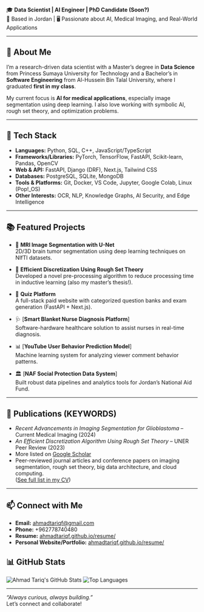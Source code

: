 🎓 **Data Scientist | AI Engineer | PhD Candidate (Soon?)**  
📍 Based in Jordan | 🖥 Passionate about AI, Medical Imaging, and Real-World Applications  

---

## 🧠 About Me

I’m a research-driven data scientist with a Master’s degree in **Data Science** from Princess Sumaya University for Technology and a Bachelor’s in **Software Engineering** from Al-Hussein Bin Talal University, where I graduated **first in my class**.

My current focus is **AI for medical applications**, especially image segmentation using deep learning. I also love working with symbolic AI, rough set theory, and optimization problems.

---

## 🔧 Tech Stack

- **Languages:** Python, SQL, C++, JavaScript/TypeScript  
- **Frameworks/Libraries:** PyTorch, TensorFlow, FastAPI, Scikit-learn, Pandas, OpenCV  
- **Web & API:** FastAPI, Django (DRF), Next.js, Tailwind CSS  
- **Databases:** PostgreSQL, SQLite, MongoDB  
- **Tools & Platforms:** Git, Docker, VS Code, Jupyter, Google Colab, Linux (Pop!_OS)  
- **Other Interests:** OCR, NLP, Knowledge Graphs, AI Security, and Edge Intelligence  

---

## 📚 Featured Projects

- 🧠 **MRI Image Segmentation with U-Net**  
  2D/3D brain tumor segmentation using deep learning techniques on NIfTI datasets.

- 🧮 **Efficient Discretization Using Rough Set Theory**  
  Developed a novel pre-processing algorithm to reduce processing time in inductive learning (also my master’s thesis!).

- 🧪 **Quiz Platform**  
  A full-stack paid website with categorized question banks and exam generation (FastAPI + Next.js).

- 🩺 [**Smart Blanket Nurse Diagnosis Platform**]  
  Software-hardware healthcare solution to assist nurses in real-time diagnosis.

- 📊 [**YouTube User Behavior Prediction Model**]  
  Machine learning system for analyzing viewer comment behavior patterns.

- 🏛️ [**NAF Social Protection Data System**]  
  Built robust data pipelines and analytics tools for Jordan’s National Aid Fund.

---

## 📜 Publications (KEYWORDS)
- *Recent Advancements in Imaging Segmentation for Glioblastoma* – Current Medical Imaging (2024)  
- *An Efficient Discretization Algorithm Using Rough Set Theory* – UNER Peer Review (2023)  
- More listed on [Google Scholar](https://scholar.google.com/citations?user=SmeXs_cAAAAJ&hl=en)
- Peer-reviewed journal articles and conference papers on imaging segmentation, rough set theory, big data architecture, and cloud computing.  
  ([See full list in my CV](https://ahmadtariqf.github.io/))

---


## 📫 Connect with Me
- **Email:** ahmadtariqf@gmail.com
- **Phone:** +962778740480
- **Resume:** [ahmadtariqf.github.io/resume/](https://ahmadtariqf.github.io/)
- **Personal Website/Portfolio:** [ahmadtariqf.github.io/resume/](https://ahmadtariqf.github.io/)

## 📊 GitHub Stats
![Ahmad Tariq's GitHub Stats](https://github-readme-stats.vercel.app/api?username=ahmadtariqf&show_icons=true&theme=radical)
![Top Languages](https://github-readme-stats.vercel.app/api/top-langs/?username=ahmadtariqf&layout=compact&theme=radical)

---

_“Always curious, always building.”_  
Let’s connect and collaborate!
